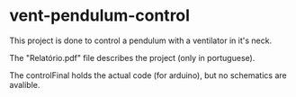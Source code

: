 # vent-pendulum-control


This project is done to control a pendulum with a ventilator in it's neck.

The "Relatório.pdf" file describes the project (only in portuguese).

The controlFinal holds the actual code (for arduino), but no schematics are avalible.

